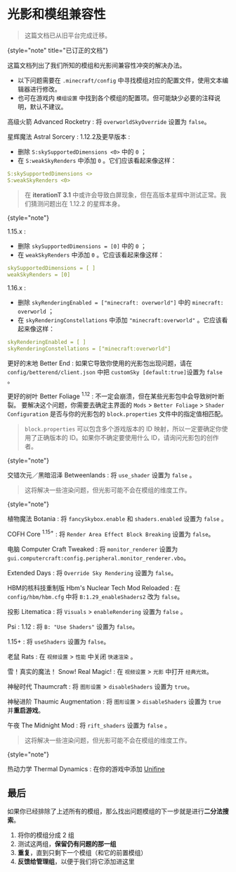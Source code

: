 # 光影和模组兼容性

> 这篇文档已从旧平台完成迁移。
>
{style="note" title="已订正的文档"}

这篇文档列出了我们所知的模组和光影间兼容性冲突的解决办法。

- 以下问题需要在 `.minecraft/config` 中寻找模组对应的配置文件，使用文本编辑器进行修改。
- 也可在游戏内 `模组设置` 中找到各个模组的配置项。但可能缺少必要的注释说明，默认不建议。

高级火箭 Advanced Rocketry
: 将 `overworldSkyOverride` 设置为 `false`。

星辉魔法 Astral Sorcery
: 
  1.12.2及更早版本
  : 
  - 删除 `S:skySupportedDimensions <0>` 中的 `0` ；
  - 在 `S:weakSkyRenders` 中添加 `0` 。它们应该看起来像这样：
  ```yaml
  S:skySupportedDimensions <>
  S:weakSkyRenders <0>
  ```
  > 在 **iterationT 3.1** 中或许会导致白屏现象，但在高版本星辉中测试正常。我们猜测问题出在 1.12.2 的星辉本身。
  > 
  {style="note"}

  1.15.x
  :
  - 删除 `skySupportedDimensions = [0]` 中的 `0` ；
  - 在 `weakSkyRenders` 中添加 `0` 。它应该看起来像这样：
  ```yaml
  skySupportedDimensions = [ ]
  weakSkyRenders = [0]
  ```

  1.16.x
  :
  - 删除 `skyRenderingEnabled = ["minecraft: overworld"]` 中的 `minecraft: overworld` ；
  - 在 `skyRenderingConstellations` 中添加 `"minecraft:overworld"` 。它应该看起来像这样：
  ```yaml
  skyRenderingEnabled = [ ]
  skyRenderingConstellations = ["minecraft:overworld"]
  ```

更好的末地 Better End
: 如果它导致你使用的光影包出现问题，请在 `config/betterend/client.json` 中把 `customSky [default:true]`设置为 `false` 。

更好的树叶 Better Foliage <sup>1.12</sup>
: 不一定会崩溃，但在某些光影包中会导致树叶断裂。
要解决这个问题，你需要去确定主界面的 `Mods` > `Better Foliage` > `Shader Configuration` 是否与你的光影包的 `block.properties` 文件中的指定值相匹配。
> `block.properties` 可以包含多个游戏版本的 ID 映射，所以一定要确定你使用了正确版本的 ID。如果你不确定要使用什么 ID，请询问光影包的创作者。
> 
{style="note"}

交错次元／黑暗沼泽 Betweenlands
: 将 `use_shader` 设置为 `false` 。
> 这将解决一些渲染问题，但光影可能不会在模组的维度工作。
> 
{style="note"}

植物魔法 Botania
: 将 `fancySkybox.enable` 和 `shaders.enabled` 设置为 `false` 。

COFH Core <sup>1.15+</sup>
: 将 `Render Area Effect Block Breaking` 设置为 `false`。

电脑 Computer Craft Tweaked
: 将 `monitor_renderer` 设置为 `gui.computercraft:config.peripheral.monitor_renderer.vbo`。

Extended Days
: 将 `Override Sky Rendering` 设置为 `false`。

HBM的核科技重制版 Hbm's Nuclear Tech Mod Reloaded
: 在 `config/hbm/hbm.cfg` 中将 `B:1.29_enableShaders2` 改为 `false`。

投影 Litematica
: 将 `Visuals` > `enableRendering` 设置为 `false` 。

Psi
:
  1.12
  : 将 `B: "Use Shaders"` 设置为 `false`。

  1.15+
  : 将 `useShaders` 设置为 `false`。

老鼠 Rats
: 在 `视频设置` > `性能` 中关闭 `快速渲染` 。

雪！真实的魔法！ Snow! Real Magic!
: 在 `视频设置` > `光影` 中打开 `经典光效`。

神秘时代 Thaumcraft
: 将 `图形设置` > `disableShaders` 设置为 `true`。

神秘进阶 Thaumic Augmentation
: 将 `图形设置` > `disableShaders` 设置为 `true` 并**重启游戏**。

午夜 The Midnight Mod
: 将 `rift_shaders` 设置为 `false` 。
> 这将解决一些渲染问题，但光影可能不会在模组的维度工作。
> 
{style="note"}

热动力学 Thermal Dynamics
: 在你的游戏中添加 [Unifine](https://www.curseforge.com/minecraft/mc-mods/unifine)

## 最后

如果你已经排除了上述所有的模组，那么找出问题模组的下一步就是进行**二分法搜索**。

1. 将你的模组分成 2 组
2. 测试这两组，**保留仍有问题的那一组**
3. **重复**，直到只剩下一个模组（和它的前置模组）
4. **反馈给管理组**，以便于我们将它添加进这里
